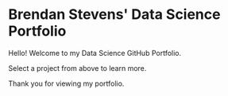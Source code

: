 # Brendan Stevens' Data Science Portfolio
Hello! Welcome to my Data Science GitHub Portfolio.

Select a project from above to learn more.

Thank you for viewing my portfolio.
